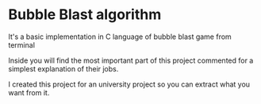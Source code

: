 # Bubble Blast algorithm
It's a basic implementation in C language of bubble blast game from terminal

Inside you will find the most important part of this project commented for a simplest explanation of their jobs.

I created this project for an university project so you can extract what you want from it.
